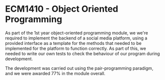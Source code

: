 # ECM1410 - Object Oriented Programming

As part of the 1st year object-oriented programming module, we we're required to implement the backend of a social media platform, using a provided interface as a template for the methods that needed to be implemented for the platform to function correctly. As part of this, we needed to write our own tests to check the behaviour of our program during development.

The development was carried out using the pair-programming paradigm, and we were awarded 77% in the module overall.
